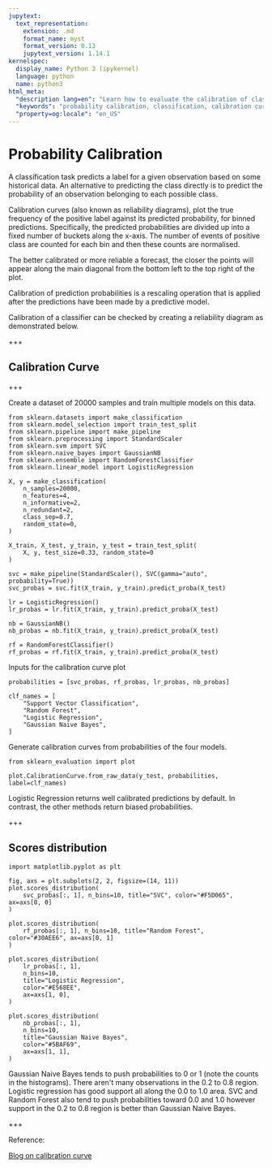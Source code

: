 ```yaml
---
jupytext:
  text_representation:
    extension: .md
    format_name: myst
    format_version: 0.13
    jupytext_version: 1.14.1
kernelspec:
  display_name: Python 3 (ipykernel)
  language: python
  name: python3
html_meta:
  "description lang=en": "Learn how to evaluate the calibration of classification models using calibration curves and score distributions, and compare the performance of Support Vector Classification, Random Forest, Logistic Regression, and Gaussian Naive Bayes classifiers."
  "keywords": "probability calibration, classification, calibration curves, score distributions, Support Vector Classification, Random Forest, Logistic Regression, Gaussian Naive Bayes, machine learning, model evaluation, reliability diagrams"
  "property=og:locale": "en_US" 
---
```


# Probability Calibration

A classification task predicts a label for a given observation based on some historical data. An alternative to predicting the class directly is to predict the probability of an observation belonging to each possible class.

Calibration curves (also known as reliability diagrams), plot the true frequency of the positive label against its predicted probability, for binned predictions. Specifically, the predicted probabilities are divided up into a fixed number of buckets along the x-axis. The number of events of positive class are counted for each bin and then these counts are normalised.

The better calibrated or more reliable a forecast, the closer the points will appear along the main diagonal from the bottom left to the top right of the plot.

Calibration of prediction probabilities is a rescaling operation that is applied after the predictions have been made by a predictive model.

Calibration of a classifier can be checked by creating a reliability diagram as demonstrated below.

+++

## Calibration Curve

+++

Create a dataset of 20000 samples and train multiple models on this data.

```{code-cell} ipython3
from sklearn.datasets import make_classification
from sklearn.model_selection import train_test_split
from sklearn.pipeline import make_pipeline
from sklearn.preprocessing import StandardScaler
from sklearn.svm import SVC
from sklearn.naive_bayes import GaussianNB
from sklearn.ensemble import RandomForestClassifier
from sklearn.linear_model import LogisticRegression

X, y = make_classification(
    n_samples=20000,
    n_features=4,
    n_informative=2,
    n_redundant=2,
    class_sep=0.7,
    random_state=0,
)

X_train, X_test, y_train, y_test = train_test_split(
    X, y, test_size=0.33, random_state=0
)

svc = make_pipeline(StandardScaler(), SVC(gamma="auto", probability=True))
svc_probas = svc.fit(X_train, y_train).predict_proba(X_test)

lr = LogisticRegression()
lr_probas = lr.fit(X_train, y_train).predict_proba(X_test)

nb = GaussianNB()
nb_probas = nb.fit(X_train, y_train).predict_proba(X_test)

rf = RandomForestClassifier()
rf_probas = rf.fit(X_train, y_train).predict_proba(X_test)
```

Inputs for the calibration curve plot

```{code-cell} ipython3
probabilities = [svc_probas, rf_probas, lr_probas, nb_probas]

clf_names = [
    "Support Vector Classification",
    "Random Forest",
    "Logistic Regression",
    "Gaussian Naive Bayes",
]
```

Generate calibration curves from probabilities of the four models.

```{code-cell} ipython3
from sklearn_evaluation import plot

plot.CalibrationCurve.from_raw_data(y_test, probabilities, label=clf_names)
```

Logistic Regression returns well calibrated predictions by default. In contrast, the other methods return biased probabilities.

+++

## Scores distribution

```{code-cell} ipython3
import matplotlib.pyplot as plt

fig, axs = plt.subplots(2, 2, figsize=(14, 11))
plot.scores_distribution(
    svc_probas[:, 1], n_bins=10, title="SVC", color="#F5D065", ax=axs[0, 0]
)

plot.scores_distribution(
    rf_probas[:, 1], n_bins=10, title="Random Forest", color="#30AEE6", ax=axs[0, 1]
)

plot.scores_distribution(
    lr_probas[:, 1],
    n_bins=10,
    title="Logistic Regression",
    color="#E568EE",
    ax=axs[1, 0],
)

plot.scores_distribution(
    nb_probas[:, 1],
    n_bins=10,
    title="Gaussian Naive Bayes",
    color="#5BAF69",
    ax=axs[1, 1],
)
```

Gaussian Naive Bayes tends to push probabilities to 0 or 1 (note the counts in the histograms). There aren't many observations in the 0.2 to 0.8 region. Logistic regression has good support all along the 0.0 to 1.0 area. SVC and Random Forest also tend to push probabilities toward 0.0 and 1.0 however support in the 0.2 to 0.8 region is better than Gaussian Naive Bayes.

+++

Reference:

[Blog on calibration curve ](https://ploomber.io/blog/calibration-curve/)
